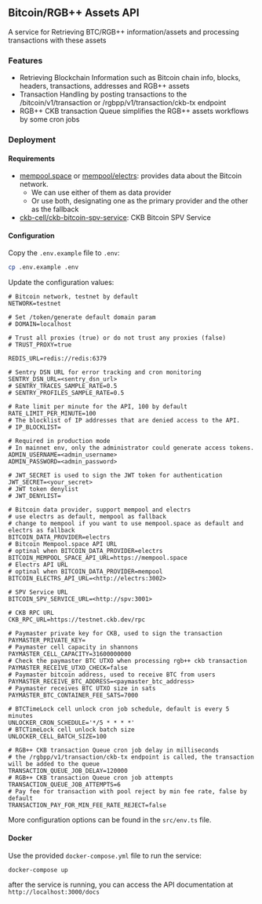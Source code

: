 ## Bitcoin/RGB++ Assets API

A service for Retrieving BTC/RGB++ information/assets and processing transactions with these assets

### Features

- Retrieving Blockchain Information such as Bitcoin chain info, blocks, headers, transactions, addresses and RGB++ assets
- Transaction Handling by posting transactions to the /bitcoin/v1/transaction or /rgbpp/v1/transaction/ckb-tx endpoint
- RGB++ CKB transaction Queue simplifies the RGB++ assets workflows by some cron jobs

### Deployment

#### Requirements

- [mempool.space](https://mempool.space/docs) or [mempool/electrs](https://github.com/mempool/electrs): provides data about the Bitcoin network.
  - We can use either of them as data provider
  - Or use both, designating one as the primary provider and the other as the fallback
- [ckb-cell/ckb-bitcoin-spv-service](https://github.com/ckb-cell/ckb-bitcoin-spv-service): CKB Bitcoin SPV Service

#### Configuration

Copy the `.env.example` file to `.env`:

```bash
cp .env.example .env
```

Update the configuration values:

```env
# Bitcoin network, testnet by default
NETWORK=testnet

# Set /token/generate default domain param
# DOMAIN=localhost

# Trust all proxies (true) or do not trust any proxies (false)
# TRUST_PROXY=true

REDIS_URL=redis://redis:6379

# Sentry DSN URL for error tracking and cron monitoring
SENTRY_DSN_URL=<sentry_dsn_url>
# SENTRY_TRACES_SAMPLE_RATE=0.5
# SENTRY_PROFILES_SAMPLE_RATE=0.5

# Rate limit per minute for the API, 100 by default
RATE_LIMIT_PER_MINUTE=100
# The blocklist of IP addresses that are denied access to the API.
# IP_BLOCKLIST=

# Required in production mode
# In mainnet env, only the administrator could generate access tokens.
ADMIN_USERNAME=<admin_username>
ADMIN_PASSWORD=<admin_password>

# JWT_SECRET is used to sign the JWT token for authentication
JWT_SECRET=<your_secret>
# JWT token denylist
# JWT_DENYLIST=

# Bitcoin data provider, support mempool and electrs
# use electrs as default, mempool as fallback
# change to mempool if you want to use mempool.space as default and electrs as fallback
BITCOIN_DATA_PROVIDER=electrs
# Bitcoin Mempool.space API URL
# optinal when BITCOIN_DATA_PROVIDER=electrs
BITCOIN_MEMPOOL_SPACE_API_URL=https://mempool.space
# Electrs API URL
# optinal when BITCOIN_DATA_PROVIDER=mempool
BITCOIN_ELECTRS_API_URL=<http://electrs:3002>

# SPV Service URL
BITCOIN_SPV_SERVICE_URL=<http://spv:3001>

# CKB RPC URL
CKB_RPC_URL=https://testnet.ckb.dev/rpc

# Paymaster private key for CKB, used to sign the transaction
PAYMASTER_PRIVATE_KEY=
# Paymaster cell capacity in shannons
PAYMASTER_CELL_CAPACITY=31600000000
# Check the paymaster BTC UTXO when processing rgb++ ckb transaction
PAYMASTER_RECEIVE_UTXO_CHECK=false
# Paymaster bitcoin address, used to receive BTC from users
PAYMASTER_RECEIVE_BTC_ADDRESS=<paymaster_btc_address>
# Paymaster receives BTC UTXO size in sats
PAYMASTER_BTC_CONTAINER_FEE_SATS=7000

# BTCTimeLock cell unlock cron job schedule, default is every 5 minutes
UNLOCKER_CRON_SCHEDULE='*/5 * * * *'
# BTCTimeLock cell unlock batch size
UNLOCKER_CELL_BATCH_SIZE=100

# RGB++ CKB transaction Queue cron job delay in milliseconds
# the /rgbpp/v1/transaction/ckb-tx endpoint is called, the transaction will be added to the queue
TRANSACTION_QUEUE_JOB_DELAY=120000
# RGB++ CKB transaction Queue cron job attempts
TRANSACTION_QUEUE_JOB_ATTEMPTS=6
# Pay fee for transaction with pool reject by min fee rate, false by default
TRANSACTION_PAY_FOR_MIN_FEE_RATE_REJECT=false
```

More configuration options can be found in the `src/env.ts` file.

#### Docker

Use the provided `docker-compose.yml` file to run the service:

```bash
docker-compose up
```

after the service is running, you can access the API documentation at `http://localhost:3000/docs`
